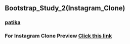 ## Bootstrap_Study_2(Instagram_Clone)
### [patika](https://academy.patika.dev/tr/profile)
### For Instagram Clone Preview [Click this link](https://github.com/KaderErgin/Bootstrap/tree/main/Bootstrap_Study_2) 
